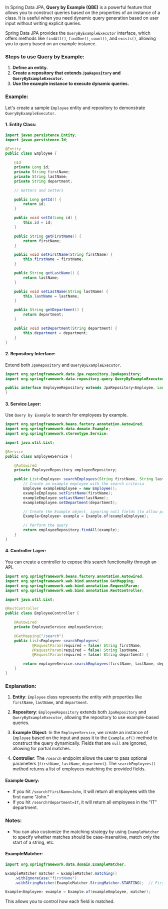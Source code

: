 In Spring Data JPA, **Query by Example (QBE)** is a powerful feature that allows you to construct queries based on the properties of an instance of a class. It is useful when you need dynamic query generation based on user input without writing explicit queries.

Spring Data JPA provides the `QueryByExampleExecutor` interface, which offers methods like `findAll()`, `findOne()`, `count()`, and `exists()`, allowing you to query based on an example instance.

### Steps to use Query by Example:
1. **Define an entity.**
2. **Create a repository that extends `JpaRepository` and `QueryByExampleExecutor`.**
3. **Use the example instance to execute dynamic queries.**

### Example:

Let's create a sample `Employee` entity and repository to demonstrate `QueryByExampleExecutor`.

#### 1. **Entity Class:**

```java
import javax.persistence.Entity;
import javax.persistence.Id;

@Entity
public class Employee {

    @Id
    private Long id;
    private String firstName;
    private String lastName;
    private String department;

    // Getters and Setters

    public Long getId() {
        return id;
    }

    public void setId(Long id) {
        this.id = id;
    }

    public String getFirstName() {
        return firstName;
    }

    public void setFirstName(String firstName) {
        this.firstName = firstName;
    }

    public String getLastName() {
        return lastName;
    }

    public void setLastName(String lastName) {
        this.lastName = lastName;
    }

    public String getDepartment() {
        return department;
    }

    public void setDepartment(String department) {
        this.department = department;
    }
}
```

#### 2. **Repository Interface:**
Extend both `JpaRepository` and `QueryByExampleExecutor`.

```java
import org.springframework.data.jpa.repository.JpaRepository;
import org.springframework.data.repository.query.QueryByExampleExecutor;

public interface EmployeeRepository extends JpaRepository<Employee, Long>, QueryByExampleExecutor<Employee> {
}
```

#### 3. **Service Layer:**
Use `Query by Example` to search for employees by example.

```java
import org.springframework.beans.factory.annotation.Autowired;
import org.springframework.data.domain.Example;
import org.springframework.stereotype.Service;

import java.util.List;

@Service
public class EmployeeService {

    @Autowired
    private EmployeeRepository employeeRepository;

    public List<Employee> searchEmployees(String firstName, String lastName, String department) {
        // Create an example employee with the search criteria
        Employee exampleEmployee = new Employee();
        exampleEmployee.setFirstName(firstName);
        exampleEmployee.setLastName(lastName);
        exampleEmployee.setDepartment(department);

        // Create the Example object, ignoring null fields (to allow partial matching)
        Example<Employee> example = Example.of(exampleEmployee);

        // Perform the query
        return employeeRepository.findAll(example);
    }
}
```

#### 4. **Controller Layer:**
You can create a controller to expose this search functionality through an API.

```java
import org.springframework.beans.factory.annotation.Autowired;
import org.springframework.web.bind.annotation.GetMapping;
import org.springframework.web.bind.annotation.RequestParam;
import org.springframework.web.bind.annotation.RestController;

import java.util.List;

@RestController
public class EmployeeController {

    @Autowired
    private EmployeeService employeeService;

    @GetMapping("/search")
    public List<Employee> searchEmployees(
            @RequestParam(required = false) String firstName,
            @RequestParam(required = false) String lastName,
            @RequestParam(required = false) String department) {

        return employeeService.searchEmployees(firstName, lastName, department);
    }
}
```

### Explanation:

1. **Entity**: `Employee` class represents the entity with properties like `firstName`, `lastName`, and `department`.
   
2. **Repository**: `EmployeeRepository` extends both `JpaRepository` and `QueryByExampleExecutor`, allowing the repository to use example-based queries.
   
3. **Example Object**: In the `EmployeeService`, we create an instance of `Employee` based on the input and pass it to the `Example.of()` method to construct the query dynamically. Fields that are `null` are ignored, allowing for partial matches.

4. **Controller**: The `/search` endpoint allows the user to pass optional parameters (`firstName`, `lastName`, `department`). The `searchEmployees()` method returns a list of employees matching the provided fields.

#### Example Query:
- If you hit `/search?firstName=John`, it will return all employees with the first name "John."
- If you hit `/search?department=IT`, it will return all employees in the "IT" department.

### Notes:
- You can also customize the matching strategy by using `ExampleMatcher` to specify whether matches should be case-insensitive, match only the start of a string, etc.

#### ExampleMatcher:

```java
import org.springframework.data.domain.ExampleMatcher;

ExampleMatcher matcher = ExampleMatcher.matching()
    .withIgnoreCase("firstName")
    .withStringMatcher(ExampleMatcher.StringMatcher.STARTING);  // First name starts with

Example<Employee> example = Example.of(exampleEmployee, matcher);
```

This allows you to control how each field is matched.
